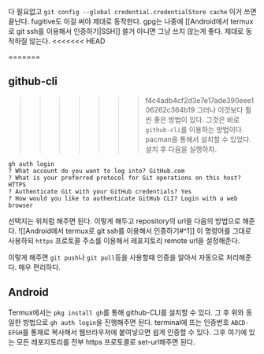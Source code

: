다 필요없고 
`git config --global credential.credentialStore cache`
이거 쓰면 끝난다. fugitive도 이걸 써야 제대로 동작한다. 
gpg는 나중에 [[Android에서 termux로 git ssh를 이용해서 인증하기|SSH]] 쓸거 아니면 그냥 쓰지 않는게 좋다. 제대로 동작하질 않는다.
<<<<<<< HEAD

=======
## github-cli
>>>>>>> f4c4adb4cf2d3e7e17ade390eee106262c364b19
그러나 이것보다 훨씬 좋은 방법이 있다.
그것은 바로 `github-cli`를 이용하는 방법이다.
pacman을 통해서 설치할 수 있었다.
설치 후 다음을 실행하자.
```
gh auth login
? What account do you want to log into? GitHub.com
? What is your preferred protocol for Git operations on this host? HTTPS
? Authenticate Git with your GitHub credentials? Yes
? How would you like to authenticate GitHub CLI? Login with a web browser
```
선택지는 위처럼 해주면 된다. 이렇게 해두고 repository의 url을 다음의 방법으로 해준다.
![[Android에서 termux로 git ssh를 이용해서 인증하기#^1]]
이 명령어를 그대로 사용하되 `https` 프로토콜 주소를 이용해서 레포지토리 remote url을 설정해준다.

이렇게 해주면 `git push`나 `git pull`등을 사용할때 인증을 알아서 자동으로 처리해준다. 매우 편리하다.

## Android
Termux에서는 
`pkg install gh`를 통해 github-CLI를 설치할 수 있다.
그 후 위와 동일한 방법으로 `gh auth login`을 진행해주면 된다.
terminal에 뜨는 인증번호 `ABCD-EFGH`를 통채로 복사해서 웹브라우저에 붙여넣으면 쉽게 인증할 수 있다. 그후 여기에 있는 모든 레포지토리를 전부 https 프로토콜로 set-url해주면 된다.